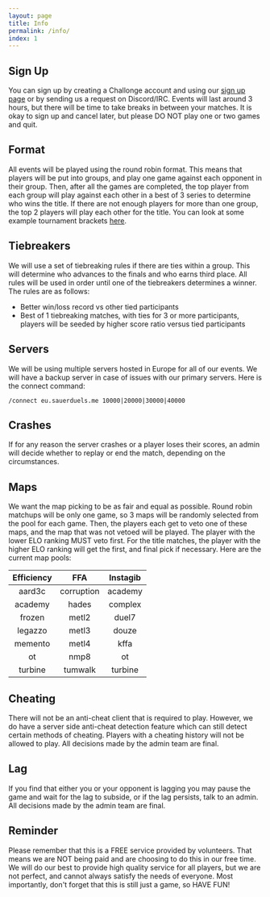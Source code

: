 ```yaml
---
layout: page
title: Info
permalink: /info/
index: 1
---
```


## Sign Up

You can sign up by creating a Challonge account and using our [sign up page](/sign-up/) or by sending us a request on Discord/IRC. Events will last around 3 hours, but there will be time to take breaks in between your matches. It is okay to sign up and cancel later, but please DO NOT play one or two games and quit.

## Format

All events will be played using the round robin format. This means that players will be put into groups, and play one game against each opponent in their group. Then, after all the games are completed, the top player from each group will play against each other in a best of 3 series to determine who wins the title. If there are not enough players for more than one group, the top 2 players will play each other for the title. You can look at some example tournament brackets [here](http://sauerduels.challonge.com/).

## Tiebreakers

We will use a set of tiebreaking rules if there are ties within a group. This will determine who advances to the finals and who earns third place. All rules will be used in order until one of the tiebreakers determines a winner. The rules are as follows:

* Better win/loss record vs other tied participants
* Best of 1 tiebreaking matches, with ties for 3 or more participants, players will be seeded by higher score ratio versus tied participants

## Servers

We will be using multiple servers hosted in Europe for all of our events. We will have a backup server in case of issues with our primary servers. Here is the connect command:

`/connect eu.sauerduels.me 10000|20000|30000|40000`

## Crashes

If for any reason the server crashes or a player loses their scores, an admin will decide whether to replay or end the match, depending on the circumstances.

## Maps

We want the map picking to be as fair and equal as possible. Round robin matchups will be only one game, so 3 maps will be randomly selected from the pool for each game. Then, the players each get to veto one of these maps, and the map that was not vetoed will be played. The player with the lower ELO ranking MUST veto first. For the title matches, the player with the higher ELO ranking will get the first, and final pick if necessary. Here are the current map pools:

| Efficiency | FFA | Instagib |
| :--------: | :-: | :------: |
| aard3c | corruption | academy |
| academy | hades | complex |
| frozen | metl2 | duel7 |
| legazzo | metl3 | douze |
| memento | metl4 | kffa |
| ot | nmp8 | ot |
| turbine | tumwalk | turbine |

## Cheating

There will not be an anti-cheat client that is required to play. However, we do have a server side anti-cheat detection feature which can still detect certain methods of cheating. Players with a cheating history will not be allowed to play. All decisions made by the admin team are final.

## Lag

If you find that either you or your opponent is lagging you may pause the game and wait for the lag to subside, or if the lag persists, talk to an admin. All decisions made by the admin team are final.

## Reminder

Please remember that this is a FREE service provided by volunteers. That means we are NOT being paid and are choosing to do this in our free time. We will do our best to provide high quality service for all players, but we are not perfect, and cannot always satisfy the needs of everyone. Most importantly, don't forget that this is still just a game, so HAVE FUN!
